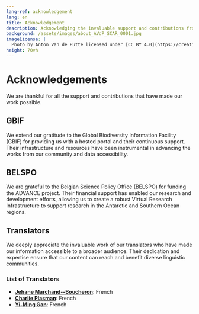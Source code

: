 ```yaml
---
lang-ref: acknowledgement
lang: en
title: Acknowledgement
description: Acknowledging the invaluable support and contributions from our partners, collaborators, volunteers and funders.
background: /assets/images/about_AVdP_SCAR_0001.jpg
imageLicense: |
  Photo by Anton Van de Putte licensed under [CC BY 4.0](https://creativecommons.org/licenses/by/4.0/)
height: 70vh
---
```


# Acknowledgements

We are thankful for all the support and contributions that have made our work possible. 

## GBIF

We extend our gratitude to the Global Biodiversity Information Facility (GBIF) for providing us with a hosted portal and their continuous support. Their infrastructure and resources have been instrumental in advancing the works from our community and data accessibility.

## BELSPO

We are grateful to the Belgian Science Policy Office (BELSPO) for funding the ADVANCE project. Their financial support has enabled our research and development efforts, allowing us to create a robust Virtual Research Infrastructure to support research in the Antarctic and Southern Ocean regions.

## Translators

We deeply appreciate the invaluable work of our translators who have made our information accessible to a broader audience. Their dedication and expertise ensure that our content can reach and benefit diverse linguistic communities.

### List of Translators

- **[Jehane Marchand--Boucheron](https://orcid.org/0009-0004-3688-874X)**: French
- **[Charlie Plasman](https://orcid.org/0009-0007-7519-7417)**: French
- **[Yi-Ming Gan](https://orcid.org/0000-0001-7087-2646)**: French


